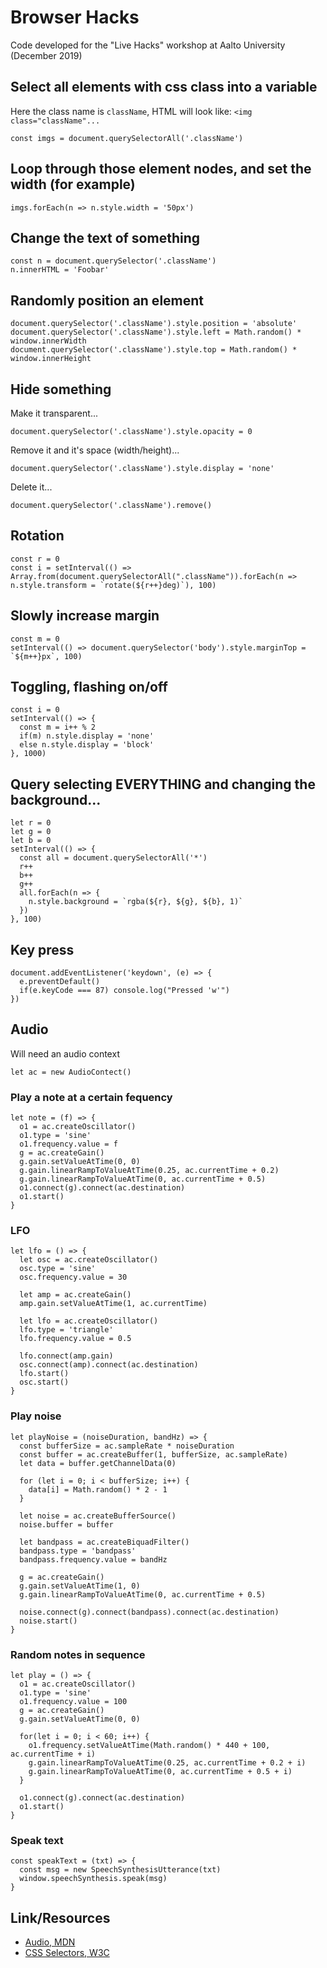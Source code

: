 # Browser Hacks

Code developed for the "Live Hacks" workshop at Aalto University (December 2019)

## Select all elements with css class into a variable

Here the class name is `className`, HTML will look like: `<img class="className"...`

    const imgs = document.querySelectorAll('.className')

## Loop through those element nodes, and set the width (for example)

    imgs.forEach(n => n.style.width = '50px')

## Change the text of something

    const n = document.querySelector('.className')
    n.innerHTML = 'Foobar'

## Randomly position an element

    document.querySelector('.className').style.position = 'absolute'
    document.querySelector('.className').style.left = Math.random() * window.innerWidth 
    document.querySelector('.className').style.top = Math.random() * window.innerHeight 

## Hide something 

Make it transparent...

    document.querySelector('.className').style.opacity = 0

Remove it and it's space (width/height)...

    document.querySelector('.className').style.display = 'none'

Delete it...

    document.querySelector('.className').remove()

## Rotation

    const r = 0
    const i = setInterval(() => Array.from(document.querySelectorAll(".className")).forEach(n => n.style.transform = `rotate(${r++}deg)`), 100)

## Slowly increase margin

    const m = 0
    setInterval(() => document.querySelector('body').style.marginTop = `${m++}px`, 100)

## Toggling, flashing on/off

    const i = 0
    setInterval(() => {
      const m = i++ % 2
      if(m) n.style.display = 'none'
      else n.style.display = 'block'
    }, 1000)
 

## Query selecting EVERYTHING and changing the background...

    let r = 0
    let g = 0
    let b = 0
    setInterval(() => {
      const all = document.querySelectorAll('*')
      r++
      b++
      g++
      all.forEach(n => {
        n.style.background = `rgba(${r}, ${g}, ${b}, 1)`
      })
    }, 100)

## Key press

    document.addEventListener('keydown', (e) => {
      e.preventDefault()
      if(e.keyCode === 87) console.log("Pressed 'w'") 
    })

## Audio

Will need an audio context

    let ac = new AudioContect()

### Play a note at a certain fequency

    let note = (f) => {
      o1 = ac.createOscillator()
      o1.type = 'sine'
      o1.frequency.value = f
      g = ac.createGain()
      g.gain.setValueAtTime(0, 0)
      g.gain.linearRampToValueAtTime(0.25, ac.currentTime + 0.2)
      g.gain.linearRampToValueAtTime(0, ac.currentTime + 0.5)
      o1.connect(g).connect(ac.destination)
      o1.start()
    }

### LFO

    let lfo = () => {
      let osc = ac.createOscillator()
      osc.type = 'sine'
      osc.frequency.value = 30

      let amp = ac.createGain()
      amp.gain.setValueAtTime(1, ac.currentTime)

      let lfo = ac.createOscillator()
      lfo.type = 'triangle'
      lfo.frequency.value = 0.5

      lfo.connect(amp.gain)
      osc.connect(amp).connect(ac.destination)
      lfo.start()
      osc.start()
    }

### Play noise

    let playNoise = (noiseDuration, bandHz) => {
      const bufferSize = ac.sampleRate * noiseDuration 
      const buffer = ac.createBuffer(1, bufferSize, ac.sampleRate)
      let data = buffer.getChannelData(0)

      for (let i = 0; i < bufferSize; i++) {
        data[i] = Math.random() * 2 - 1
      }

      let noise = ac.createBufferSource()
      noise.buffer = buffer

      let bandpass = ac.createBiquadFilter()
      bandpass.type = 'bandpass'
      bandpass.frequency.value = bandHz

      g = ac.createGain()
      g.gain.setValueAtTime(1, 0)
      g.gain.linearRampToValueAtTime(0, ac.currentTime + 0.5)

      noise.connect(g).connect(bandpass).connect(ac.destination)
      noise.start()
    }

### Random notes in sequence

    let play = () => {
      o1 = ac.createOscillator()
      o1.type = 'sine'
      o1.frequency.value = 100
      g = ac.createGain()
      g.gain.setValueAtTime(0, 0)

      for(let i = 0; i < 60; i++) {
        o1.frequency.setValueAtTime(Math.random() * 440 + 100, ac.currentTime + i)
        g.gain.linearRampToValueAtTime(0.25, ac.currentTime + 0.2 + i)
        g.gain.linearRampToValueAtTime(0, ac.currentTime + 0.5 + i)
      }

      o1.connect(g).connect(ac.destination)
      o1.start()
    }

### Speak text

    const speakText = (txt) => {
      const msg = new SpeechSynthesisUtterance(txt)
      window.speechSynthesis.speak(msg)
    }

## Link/Resources

* [Audio, MDN](https://developer.mozilla.org/en-US/docs/Web/API/Web_Audio_API/Advanced_techniques)
* [CSS Selectors, W3C](https://www.w3.org/TR/selectors-api/)


